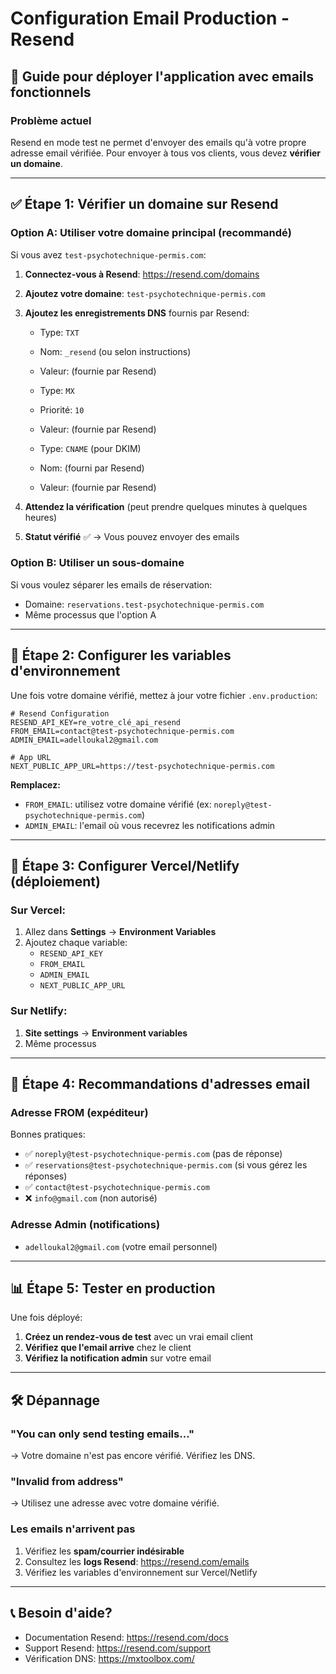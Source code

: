 # Configuration Email Production - Resend

## 🚀 Guide pour déployer l'application avec emails fonctionnels

### Problème actuel
Resend en mode test ne permet d'envoyer des emails qu'à votre propre adresse email vérifiée. Pour envoyer à tous vos clients, vous devez **vérifier un domaine**.

---

## ✅ Étape 1: Vérifier un domaine sur Resend

### Option A: Utiliser votre domaine principal (recommandé)
Si vous avez `test-psychotechnique-permis.com`:

1. **Connectez-vous à Resend**: https://resend.com/domains
2. **Ajoutez votre domaine**: `test-psychotechnique-permis.com`
3. **Ajoutez les enregistrements DNS** fournis par Resend:
   - Type: `TXT`
   - Nom: `_resend` (ou selon instructions)
   - Valeur: (fournie par Resend)
   
   - Type: `MX`
   - Priorité: `10`
   - Valeur: (fournie par Resend)
   
   - Type: `CNAME` (pour DKIM)
   - Nom: (fourni par Resend)
   - Valeur: (fournie par Resend)

4. **Attendez la vérification** (peut prendre quelques minutes à quelques heures)
5. **Statut vérifié** ✅ → Vous pouvez envoyer des emails

### Option B: Utiliser un sous-domaine
Si vous voulez séparer les emails de réservation:

- Domaine: `reservations.test-psychotechnique-permis.com`
- Même processus que l'option A

---

## 📝 Étape 2: Configurer les variables d'environnement

Une fois votre domaine vérifié, mettez à jour votre fichier `.env.production`:

```env
# Resend Configuration
RESEND_API_KEY=re_votre_clé_api_resend
FROM_EMAIL=contact@test-psychotechnique-permis.com
ADMIN_EMAIL=adelloukal2@gmail.com

# App URL
NEXT_PUBLIC_APP_URL=https://test-psychotechnique-permis.com
```

**Remplacez:**
- `FROM_EMAIL`: utilisez votre domaine vérifié (ex: `noreply@test-psychotechnique-permis.com`)
- `ADMIN_EMAIL`: l'email où vous recevrez les notifications admin

---

## 🔧 Étape 3: Configurer Vercel/Netlify (déploiement)

### Sur Vercel:
1. Allez dans **Settings** → **Environment Variables**
2. Ajoutez chaque variable:
   - `RESEND_API_KEY`
   - `FROM_EMAIL`
   - `ADMIN_EMAIL`
   - `NEXT_PUBLIC_APP_URL`

### Sur Netlify:
1. **Site settings** → **Environment variables**
2. Même processus

---

## 🎯 Étape 4: Recommandations d'adresses email

### Adresse FROM (expéditeur)
Bonnes pratiques:
- ✅ `noreply@test-psychotechnique-permis.com` (pas de réponse)
- ✅ `reservations@test-psychotechnique-permis.com` (si vous gérez les réponses)
- ✅ `contact@test-psychotechnique-permis.com`
- ❌ `info@gmail.com` (non autorisé)

### Adresse Admin (notifications)
- `adelloukal2@gmail.com` (votre email personnel)

---

## 📊 Étape 5: Tester en production

Une fois déployé:

1. **Créez un rendez-vous de test** avec un vrai email client
2. **Vérifiez que l'email arrive** chez le client
3. **Vérifiez la notification admin** sur votre email

---

## 🛠️ Dépannage

### "You can only send testing emails..."
→ Votre domaine n'est pas encore vérifié. Vérifiez les DNS.

### "Invalid from address"
→ Utilisez une adresse avec votre domaine vérifié.

### Les emails n'arrivent pas
1. Vérifiez les **spam/courrier indésirable**
2. Consultez les **logs Resend**: https://resend.com/emails
3. Vérifiez les variables d'environnement sur Vercel/Netlify

---

## 📞 Besoin d'aide?

- Documentation Resend: https://resend.com/docs
- Support Resend: https://resend.com/support
- Vérification DNS: https://mxtoolbox.com/
